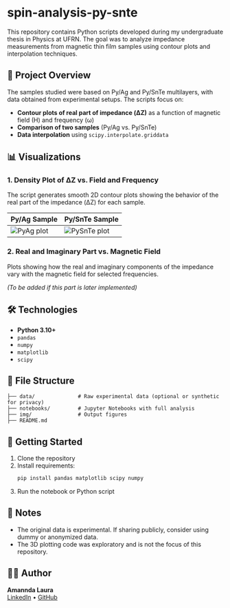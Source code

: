 # spin-analysis-py-snte

This repository contains Python scripts developed during my undergraduate thesis in Physics at UFRN. The goal was to analyze impedance measurements from magnetic thin film samples using contour plots and interpolation techniques.

## 🧪 Project Overview

The samples studied were based on Py/Ag and Py/SnTe multilayers, with data obtained from experimental setups. The scripts focus on:

- **Contour plots of real part of impedance (ΔZ)** as a function of magnetic field (H) and frequency (ω)
- **Comparison of two samples** (Py/Ag vs. Py/SnTe)
- **Data interpolation** using `scipy.interpolate.griddata`

## 📊 Visualizations

### 1. Density Plot of ΔZ vs. Field and Frequency

The script generates smooth 2D contour plots showing the behavior of the real part of the impedance (ΔZ) for each sample.

| Py/Ag Sample | Py/SnTe Sample |
|-------------|----------------|
| ![PyAg plot](img/pyag.png) | ![PySnTe plot](img/pysnte.png) |

### 2. Real and Imaginary Part vs. Magnetic Field

Plots showing how the real and imaginary components of the impedance vary with the magnetic field for selected frequencies.

*(To be added if this part is later implemented)*

## 🛠️ Technologies

- **Python 3.10+**
- `pandas`
- `numpy`
- `matplotlib`
- `scipy`

## 📁 File Structure

```
├── data/              # Raw experimental data (optional or synthetic for privacy)
├── notebooks/         # Jupyter Notebooks with full analysis
├── img/               # Output figures
├── README.md
```

## 🚀 Getting Started

1. Clone the repository  
2. Install requirements:  
   ```bash
   pip install pandas matplotlib scipy numpy
   ```
3. Run the notebook or Python script

## 📌 Notes

- The original data is experimental. If sharing publicly, consider using dummy or anonymized data.
- The 3D plotting code was exploratory and is not the focus of this repository.

## 👩‍🔬 Author

**Amannda Laura**  
[LinkedIn](https://www.linkedin.com/in/amanndalaura) • [GitHub](https://github.com/lauraspin)

